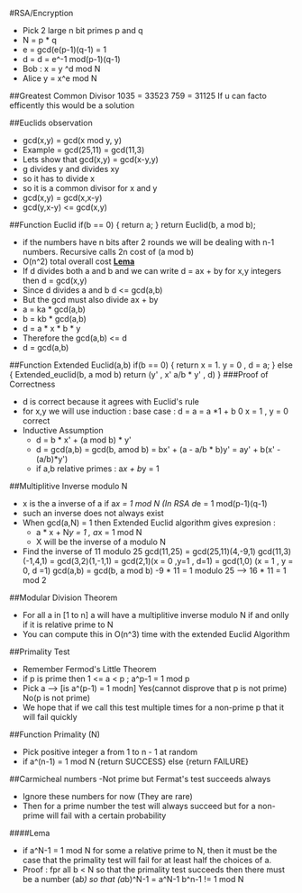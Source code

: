 #RSA/Encryption
- Pick 2 large n bit primes p and q 
- N = p * q
- e = gcd(e(p-1)(q-1) = 1
- d = d = e^-1 mod(p-1)(q-1)
- Bob : x = y ^d mod N
- Alice y = x^e mod N


##Greatest Common Divisor
  1035 = 33523
  759 = 31125
  If u can facto efficently this would be a solution
  
##Euclids observation
  - gcd(x,y) = gcd(x mod y, y)
  - Example = gcd(25,11) = gcd(11,3)
  - Lets show that gcd(x,y) = gcd(x-y,y)
  - g divides y and divides xy
  - so it has to divide x
  - so it is a common divisor for x and y
  - gcd(x,y) = gcd(x,x-y)
  - gcd(y,x-y) <= gcd(x,y)

##Function Euclid
      if(b == 0)
      {
        return a;
      }
      return Euclid(b, a mod b);
- if the numbers have n bits after 2 rounds we will be dealing with n-1 numbers. Recursive calls 2n cost of (a mod b) 
- O(n^2) total overall cost
<b><u>Lema</b></u>
- If d divides both a and b and we can write d = ax + by for x,y integers then d = gcd(x,y)
- Since d divides a and b d <= gcd(a,b)
- But the gcd must also divide ax + by
- a = ka * gcd(a,b)
- b = kb * gcd(a,b)
- d = a * x * b * y
- Therefore the gcd(a,b) <= d
- d = gcd(a,b)

##Function Extended Euclid(a,b)
    if(b == 0)
    {
      return x = 1. y = 0 , d = a;
    }
    else
    {
    Extended_euclid(b, a mod b)
    return (y' , x' a/b * y' , d)
    }
###Proof of Correctness
- d is correct because it agrees with Euclid's rule
- for x,y we will use induction : base case : d = a = a *1 + b 0    x = 1 , y = 0 correct
- Inductive Assumption
    - d = b * x' + (a mod b) * y'
    - d = gcd(a,b) = gcd(b, amod b) = bx' + (a - a/b * b)y' = ay' + b(x' - (a/b)*y')
    - if a,b relative primes : a*x + b*y = 1

##Multiplitive Inverse modulo N
- x is the a inverse of a if a*x = 1 mod N (In RSA d*e = 1 mod(p-1)(q-1)
- such an inverse does not always exist
- When gcd(a,N) = 1 then Extended Euclid algorithm gives expresion : 
  - a * x + N*y = 1 , a*x = 1 mod N
  - X will be the inverse of a modulo N
- Find the inverse of 11 modulo 25
    gcd(11,25) = gcd(25,11)(4,-9,1)
    gcd(11,3)(-1,4,1) = 
      gcd(3,2)(1,-1,1) = 
        gcd(2,1)(x = 0 ,y=1 , d=1)  = 
          gcd(1,0) (x = 1 , y = 0, d =1)
            gcd(a,b) = gcd(b, a mod b)
              -9 * 11 = 1 modulo 25 --> 16 * 11 = 1 mod 2

##Modular Division Theorem
- For all a in [1 to n] a will have a multiplitive inverse modulo N if and onlly if it is relative prime to N
- You can compute this in O(n^3) time with the extended Euclid Algorithm

##Primality Test
- Remember Fermod's Little Theorem
- if p is prime then 1 <= a < p ; a^p-1 = 1 mod p
- Pick a --> [is a^(p-1) = 1 modn] Yes(cannot disprove that p is not prime) No(p is not prime)
- We hope that if we call this test multiple times for a non-prime p that it will fail quickly

##Function Primality (N)
- Pick positive integer a from 1 to n - 1 at random
- if a^(n-1) = 1 mod N {return SUCCESS} else {return FAILURE}

##Carmicheal numbers 
 -Not prime but Fermat's test succeeds always
- Ignore these numbers for now (They are rare)
- Then for a prime number the test will always succeed but for a non-prime will fail with a certain probability

####Lema
- if a^N-1  = 1 mod N for some a relative prime to N, then it must be the case that the primality test will fail for at least half the choices of a.
- Proof : fpr all b < N so that the primality test succeeds then there must be a number (a*b) so that
  (a*b)^N-1 = a^N-1 b^n-1 != 1 mod N

